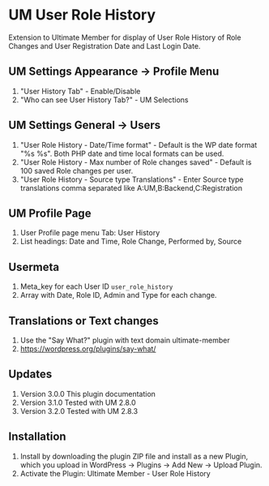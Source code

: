 # UM User Role History
Extension to Ultimate Member for display of User Role History of Role Changes and User Registration Date and Last Login Date.

## UM Settings Appearance -> Profile Menu
1. "User History Tab" - Enable/Disable
2. "Who can see User History Tab?" - UM Selections

## UM Settings General -> Users
1. "User Role History - Date/Time format" - Default is the WP date format "%s %s". Both PHP date and time local formats can be used.
2. "User Role History - Max number of Role changes saved" - Default is 100 saved Role changes per user.
3. "User Role History - Source type Translations" - Enter Source type translations comma separated like A:UM,B:Backend,C:Registration

## UM Profile Page
1. User Profile page menu Tab: User History
2. List headings: Date and Time,	Role Change,	Performed by,	Source

## Usermeta
1. Meta_key for each User ID <code>user_role_history</code>
2. Array with Date, Role ID, Admin and Type for each change.

## Translations or Text changes
1. Use the "Say What?" plugin with text domain ultimate-member
2. https://wordpress.org/plugins/say-what/

## Updates
1. Version 3.0.0 This plugin documentation
2. Version 3.1.0 Tested with UM 2.8.0
3. Version 3.2.0 Tested with UM 2.8.3

## Installation
1. Install by downloading the plugin ZIP file and install as a new Plugin, which you upload in WordPress -> Plugins -> Add New -> Upload Plugin.
2. Activate the Plugin: Ultimate Member - User Role History
